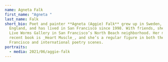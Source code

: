```yaml
---
name: Agneta Falk
first_name: "Agneta "
last_name: Falk
short_bio: Poet and painter **Agneta (Aggie) Falk** grew up in Sweden, moved to
  England, and has lived in San Francisco since 1998. With friends, she directed
  Live Worms Gallery in San Francisco’s North Beach neighborhood. Her most
  recent book is _Heart Muscle_, and she’s a regular figure in both the San
  Francisco and international poetry scenes.
portraits:
  - media: 2021/06/aggie-falk
---
```

